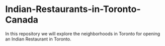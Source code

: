 # Indian-Restaurants-in-Toronto-Canada
In this repository we will explore the neighborhoods in Toronto for opening an Indian Restaurant in Toronto.
